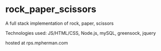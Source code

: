 # rock_paper_scissors
A full stack implementation of rock, paper, scissors

Technologies used: JS/HTML/CSS, Node.js, mySQL, greensock, jquery

hosted at rps.mpherman.com

